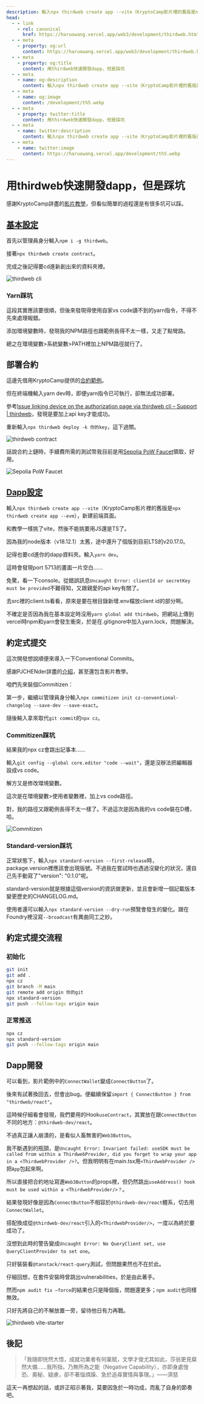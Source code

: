 ```yaml
---
description: 輸入npx thirdweb create app --vite（KryptoCamp影片裡的舊版是npx thirdweb create app --evm），新建前端頁面
head:
  - - link
    - rel: canonical
      href: https://haruowang.vercel.app/web3/development/thirdweb.html
  - - meta
    - property: og:url
      content: https://haruowang.vercel.app/web3/development/thirdweb.html
  - - meta
    - property: og:title
      content: 用thirdweb快速開發dapp，但是踩坑
  - - meta
    - name: og:description
      content: 輸入npx thirdweb create app --vite（KryptoCamp影片裡的舊版是npx thirdweb create app --evm），新建前端頁面
  - - meta
    - name: og:image
      content: /development/th5.webp
  - - meta
    - property: twitter:title
      content: 用thirdweb快速開發dapp，但是踩坑
  - - meta
    - name: twitter:description
      content: 輸入npx thirdweb create app --vite（KryptoCamp影片裡的舊版是npx thirdweb create app --evm），新建前端頁面
  - - meta
    - name: twitter:image
      content: https://haruowang.vercel.app/development/th5.webp
---
```


# 用thirdweb快速開發dapp，但是踩坑

<p><Badge type="info" text="🌿 Budding" /></P>

感謝KryptoCamp詳盡的[影片教學](https://youtu.be/0fMmRTtW0ik)，但看似簡單的過程還是有很多坑可以踩。

## [基本設定](https://portal.thirdweb.com/cli)

首先以管理員身分輸入`npm i -g thirdweb`。

接著`npx thirdweb create contract`。

完成之後記得要cd進新創出來的資料夾裡。

![thirdweb cli](/development/th1.webp)

### Yarn踩坑

這段其實應該要很順，但後來發現得使用自家vs code讀不到的yarn指令，不得不先來處理報錯。

添加環境變數時，發現我的NPM路徑也跟範例長得不太一樣，又走了點彎路。

總之在環境變數>系統變數>PATH裡加上NPM路徑就行了。

## 部署合約

這邊先借用KryptoCamp提供的[合約範例](https://hackmd.io/@KryptoCamp/lottery-dapp)。

但在終端機輸入yarn dev時，即便yarn指令已可執行，卻無法成功部署。

參考[Issue linking device on the authorization page via thirdweb cli – Support | thirdweb](https://support.thirdweb.com/troubleshooting-errors/7Y1BqKNvtLdBv5fZkRZZB3/issue-linking-device-on-the-authorization-page-via-thirdweb-cli/cn9LRA3ax7XCP6uxwRYdvx)，發現是要加上api key才能成功。

重新輸入`npx thirdweb deploy -k 你的key`，這下過關。

![thirdweb contract](/development/th2.webp)

話說合約上鏈時，手續費所需的測試幣我目前是用[Sepolia PoW Faucet](https://sepolia-faucet.pk910.de/)領取，好用。

![Sepolia PoW Faucet](/development/th3.webp)

## [Dapp設定](https://github.com/thirdweb-example/vite-starter)

輸入`npx thirdweb create app --vite`（KryptoCamp影片裡的舊版是`npx thirdweb create app --evm`），新建前端頁面。

和教學一樣挑了vite，然後不能挑要用JS還是TS了。

因為我的node版本（v18.12.1）太舊，途中還升了個版到目前LTS的v20.17.0。

記得也要cd進你的dapp資料夾。輸入`yarn dev`。

這時會發現port 5713的畫面一片空白……

免驚，看一下console。從錯誤訊息`Uncaught Error: clientId or secretKey must be provided`不難得知，又跟親愛的api key有關了。

去src裡的client.ts看看，原來是要在根目錄新增.env檔放client id的部分啊。

不確定是否因為我在基本設定時沒用`yarn global add thirdweb`，把網站上傳到vercel時npm和yarn會發生衝突，於是在.gitignore中加入yarn.lock，問題解決。

## 約定式提交

這次開發想說順便來導入一下Conventional Commits。

感謝PJCHENder詳盡的[介紹](https://pjchender.dev/npm/note-git-conventional-commit/)，甚至還包含影片教學。

咱們先來裝個Commitizen：

第一步，繼續以管理員身分輸入`npx commitizen init cz-conventional-changelog --save-dev --save-exact`。

隨後輸入拿來取代`git commit`的`npx cz`。

### Commitizen踩坑

結果我的npx cz會跳出記事本……

輸入`git config --global core.editor "code --wait"`，還是沒辦法把編輯器設成vs code。

解方又是修改環境變數。

這次是在環境變數>使用者變數裡，加上vs code路徑。

對，我的路徑又跟範例長得不太一樣了。不過這次是因為我的vs code裝在D槽，哈。

![Commitizen](/development/th4.webp)

### Standard-version踩坑

正常狀態下，輸入`npx standard-version --first-release`時，package.version裡應該會出現版號。不過我在嘗試時也遇過沒變化的狀況，還自己先手動寫了"version": "0.1.0"呢。

standard-version就是根據這個version的資訊做更新，並且會新增一個記載版本變更歷史的CHANGELOG.md。

使用者還可以輸入`npx standard-version --dry-run`預覽會發生的變化。跟在Foundry裡沒寫`--broadcast`有異曲同工之妙。

## 約定式提交流程
### 初始化
```sh
git init 
git add .
npx cz
git branch -M main
git remote add origin 你的git
npx standard-version
git push --follow-tags origin main
```
### 正常推送
```sh
npx cz
npx standard-version
git push --follow-tags origin main
```

## Dapp開發

可以看到，影片範例中的`ConnectWallet`變成`ConnectButton`了。

後來有試著換回去，但會出bug。便繼續保留`import { ConnectButton } from "thirdweb/react"`。

這時候仔細看會發現，我們要用的Hook`useContract`，其實放在跟`ConnectButton`不同的地方：`@thirdweb-dev/react`。

不過真正讓人崩潰的，是看似人畜無害的`Web3Button`。

我不斷遇到的瓶頸，是`Uncaught Error: Invariant failed: useSDK must be called from within a ThirdwebProvider, did you forget to wrap your app in a <ThirdwebProvider />?`。但我明明有在main.tsx用`<ThirdwebProvider />`把`App`包起來啊。

所以直接把合約地址寫進`Web3Button`的props裡，但仍然跳出`useAddress() hook must be used within a <ThirdwebProvider/>？`。

結果發現好像是因為`ConnectButton`不相容於`@thirdweb-dev/react`體系，切去用`ConnectWallet`。

搭配換成從`@thirdweb-dev/react`引入的`<ThirdwebProvider/>`，一度以為終於要成功了。

沒想到此時的警告變成`Uncaught Error: No QueryClient set, use QueryClientProvider to set one`。

只好裝裝看`@tanstack/react-query`測試，但問題果然也不在於此。

仔細回想，在套件安裝時曾跳出vulnerabilities，於是由此著手。

然而`npm audit fix –force`的結果也只是降個版，問題還更多；`npm audit`也同樣無效。

只好先將自己的不解放置一旁，留待他日有力再戰。

![thirdweb vite-starter](/development/th5.webp)

## 後記

> 「我隨即恍然大悟，成就功業者有何稟賦，文學才俊尤其如此，莎翁更見粲然大備……我所指，乃無所為之能（Negative Capability），亦即身處惶恐、奧秘、疑慮，卻不著惱煩躁、急於追尋實情與事理。」——濟慈

這天一再想起的話，或許正昭示著我，莫要因急於一時功成，而亂了自身的節奏吧。

